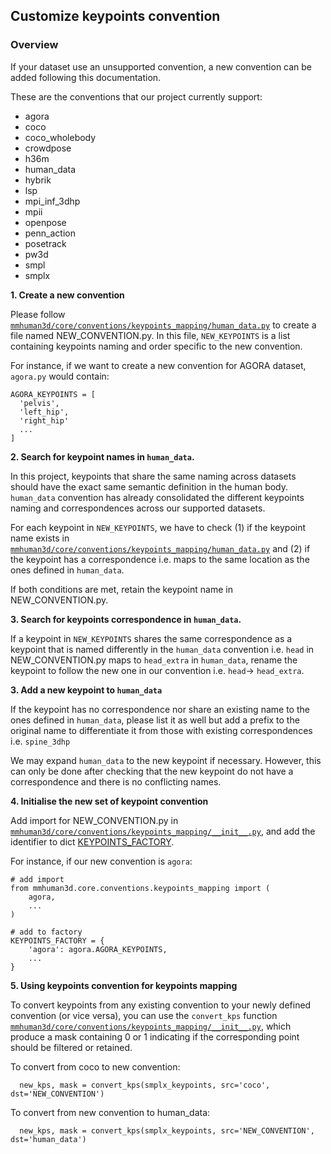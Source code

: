 ## Customize keypoints convention

### Overview

If your dataset use an unsupported convention, a new convention can be added following this documentation.

These are the conventions that our project currently support:
  - agora
  - coco
  - coco_wholebody
  - crowdpose
  - h36m
  - human_data
  - hybrik
  - lsp
  - mpi_inf_3dhp
  - mpii
  - openpose
  - penn_action
  - posetrack
  - pw3d
  - smpl
  - smplx


**1. Create a new convention**

Please follow
[`mmhuman3d/core/conventions/keypoints_mapping/human_data.py`](mmhuman3d/core/conventions/keypoints_mapping/human_data.py) to create a file named NEW_CONVENTION.py. In this file,
`NEW_KEYPOINTS` is a list containing keypoints naming and order specific to the new convention.

For instance, if we want to create a new convention for AGORA dataset, `agora.py` would contain:
```
AGORA_KEYPOINTS = [
  'pelvis',
  'left_hip',
  'right_hip'
  ...
]
```

**2. Search for keypoint names in `human_data`.**

In this project, keypoints that share the same naming across datasets should have the exact same semantic definition in the human body. `human_data` convention has already consolidated the different keypoints naming and correspondences across our supported datasets.

For each keypoint in `NEW_KEYPOINTS`, we have to check (1) if the keypoint name exists in [`mmhuman3d/core/conventions/keypoints_mapping/human_data.py`](mmhuman3d/core/conventions/keypoints_mapping/human_data.py) and (2) if the keypoint has a correspondence i.e. maps to the same
location as the ones defined in `human_data`.

If both conditions are met, retain the keypoint name in NEW_CONVENTION.py.


**3. Search for keypoints correspondence in `human_data`.**

If a keypoint in `NEW_KEYPOINTS` shares the same correspondence as a keypoint that is named differently in the `human_data` convention i.e. `head` in NEW_CONVENTION.py maps to `head_extra`
in `human_data`, rename the keypoint to follow the new one in our convention i.e. `head`-> `head_extra`.

**3. Add a new keypoint to `human_data`**

If the keypoint has no correspondence nor share an existing name to the ones defined in `human_data`, please list it as well but add a prefix to the original name to differentiate it from those with existing correspondences i.e. `spine_3dhp`

We may expand `human_data` to the new keypoint if necessary. However, this can only be done after checking that the new keypoint do not have a correspondence and there is no conflicting names.

**4. Initialise the new set of keypoint convention**

Add import for NEW_CONVENTION.py in
[`mmhuman3d/core/conventions/keypoints_mapping/__init__.py`](mmhuman3d/core/conventions/keypoints_mapping/__init__.py#L8-25), and add the identifier to dict [KEYPOINTS_FACTORY](mmhuman3d/core/conventions/keypoints_mapping/__init__.py#L27-52).

For instance, if our new convention is `agora`:
```
# add import
from mmhuman3d.core.conventions.keypoints_mapping import (
    agora,
    ...
)

# add to factory
KEYPOINTS_FACTORY = {
    'agora': agora.AGORA_KEYPOINTS,
    ...
}
```

**5. Using keypoints convention for keypoints mapping**

To convert keypoints from any existing convention to your newly defined convention (or vice versa), you can use the `convert_kps` function [`mmhuman3d/core/conventions/keypoints_mapping/__init__.py`](mmhuman3d/core/conventions/keypoints_mapping/__init__.py), which produce a mask containing 0 or 1 indicating if the corresponding point should be filtered or retained.

To convert from coco to new convention:
```
  new_kps, mask = convert_kps(smplx_keypoints, src='coco', dst='NEW_CONVENTION')
```

To convert from new convention to human_data:
```
  new_kps, mask = convert_kps(smplx_keypoints, src='NEW_CONVENTION', dst='human_data')
```
